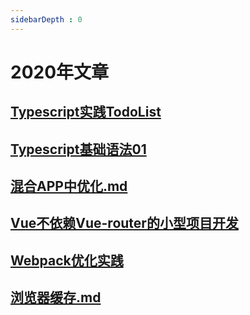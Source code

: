 ```yaml
---
sidebarDepth : 0
---
```

# 2020年文章

## [Typescript实践TodoList](./Typescript实践TodoList.md)

## [Typescript基础语法01](./Typescript基础语法01.md)

## [混合APP中优化.md](./混合APP中优化.md)

## [Vue不依赖Vue-router的小型项目开发](./Vue不依赖Vue-router的小型项目开发.md)

## [Webpack优化实践](./Webpack优化实践.md)

## [浏览器缓存.md](./浏览器缓存.md)


